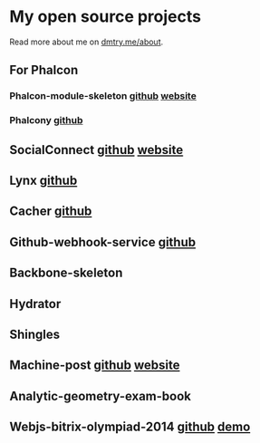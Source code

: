 My open source projects
=======================

Read more about me on [dmtry.me/about](http://dmtry.me/about).


## For Phalcon

### Phalcon-module-skeleton [github](https://github.com/ovr/phalcon-module-skeleton) [website](http://phalcon-module.dmtry.me/)

### Phalcony [github](https://github.com/ovr/phalcony)

## SocialConnect [github](https://github.com/SocialConnect) [website](http://social-connect.dmtry.me/)

## Lynx [github](https://github.com/lynx/lynx)

## Cacher [github](https://github.com/ovr/cacher)

## Github-webhook-service [github](https://github.com/ovr/github-webhook-service) 

## Backbone-skeleton

## Hydrator

## Shingles

## Machine-post  [github](https://github.com/ovr/machine-post) [website](http://post.dmtry.me/)

## Analytic-geometry-exam-book

## Webjs-bitrix-olympiad-2014 [github](https://github.com/ovr/webjs-bitrix-olympiad-2014) [demo](http://ovr.github.io/webjs-bitrix-olympiad-2014/)
